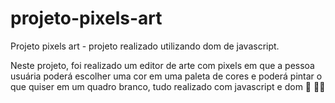 # projeto-pixels-art
Projeto pixels art - projeto realizado utilizando dom de javascript.

Neste projeto, foi realizado um editor de arte com pixels em que a pessoa usuária poderá escolher uma cor em uma paleta de cores e poderá pintar o que quiser em um quadro branco, tudo realizado com javascript e dom 🎨 🧑‍🎨
